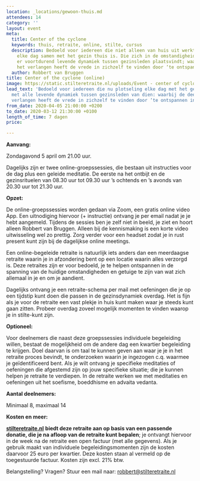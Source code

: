 ```yaml
---
location: _locations/gewoon-thuis.md
attendees: 14
category: ''
layout: event
meta:
  title: Center of the cyclone
  keywords: thuis, retraite, online, stilte, cursus
  description: Bedoeld voor iedereen die niet alleen van huis uit werkt, maar ook
    elke dag samen met het gezin thuis is. Die zich in de omstandigheid bevindt waarin
    er voortdurend levende dynamiek tussen gezinsleden plaatsvindt; waarbij de deelnemer
    het verlangen heeft de vrede in zichzelf te vinden door ‘te ontspannen in de spanning’
  author: Robbert van Bruggen
title: Center of the cyclone (online)
image: https://static.stilteretraite.nl/uploads/Event - center of cyclone.jpg
lead_text: 'Bedoeld voor iedereen die nu plotseling elke dag met het gezin thuis is,
  met alle levende dynamiek tussen gezinsleden van dien: waarbij de deelnemer het
  verlangen heeft de vrede in zichzelf te vinden door ‘te ontspannen in de spanning’'
from_date: 2020-04-05 21:00:00 +0200
to_date: 2020-03-12 21:30:00 +0100
length_of_time: 7 dagen
price: 

---
```

**Aanvang:**

Zondagavond 5 april om 21.00 uur.

Dagelijks zijn er twee online-groepssessies, die bestaan uit instructies voor de dag plus een geleide meditatie. De eerste na het ontbijt en de gezinsrituelen van 08.30 uur tot 09.30 uur ’s ochtends en ’s avonds van 20.30 uur tot 21.30 uur.

**Opzet:**

De online-groepssessies worden gedaan via Zoom, een gratis online video App. Een uitnodiging hiervoor (+ instructie) ontvang je per email nadat je je hebt aangemeld. Tijdens de sessies ben je zelf niet in beeld, je ziet en hoort alleen Robbert van Bruggen. Alleen bij de kennismaking is een korte video uitwisseling wel zo prettig. Zorg verder voor een headset zodat je in rust present kunt zijn bij de dagelijkse online meetings.

Een online-begeleide retraite is natuurlijk iets anders dan een meerdaagse retraite waarin je in afzondering bent op een locatie waarin alles verzorgd is. Deze retraites zijn er voor bedoeld, je te helpen ontspannen in de spanning van de huidige omstandigheden en getuige te zijn van wat zich allemaal in je en om je aandient.

Dagelijks ontvang je een retraite-schema per mail met oefeningen die je op een tijdstip kunt doen die passen in de gezinsdynamiek overdag. Het is fijn als je voor de retraite een vast plekje in huis kunt maken waar je steeds kunt gaan zitten. Probeer overdag zoveel mogelijk momenten te vinden waarop je in stilte-kunt zijn.

**Optioneel:**

Voor deelnemers die naast deze groepssessies individuele begeleiding willen, bestaat de mogelijkheid om de andere dag een kwartier begeleiding te krijgen. Doel daarvan is om taal te kunnen geven aan waar je je in het retraite proces bevindt, te onderzoeken waarin je ingezogen c.q. waarmee je geïdentificeerd bent. Als je wilt ontvang je specifieke meditaties of oefeningen die afgestemd zijn op jouw specifieke situatie; die je kunnen helpen je retraite te verdiepen. In de retraite werken we met meditaties en oefeningen uit het soefisme, boeddhisme en advaita vedanta.

**Aantal deelnemers:**

Minimaal 8, maximaal 14

**Kosten en meer:**

[**stilteretraite.nl**](http://stilteretraite.nl/) **biedt deze retraite aan op basis van een passende donatie, die je na afloop van de retraite kunt bepalen**; je ontvangt hiervoor in de week na de retraite een open factuur (met alle gegevens). Als je gebruik maakt van individuele begeleidingsmomenten zijn de kosten daarvoor 25 euro per kwartier. Deze kosten staan al vermeld op de toegestuurde factuur. Kosten zijn excl. 21% btw.

Belangstelling? Vragen? Stuur een mail naar: [robbert@stilteretraite.nl](mailto:robbert@stilteretraite.nl)